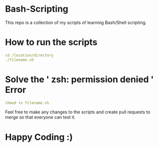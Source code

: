 # Bash-Scripting 

This repo is a collection of my scripts of learnnig Bash/Shell scripting.

# How to run the scripts

```yaml
cd /location/directory
./filename.sh
```
# Solve the ' zsh: permission denied ' Error

```yaml
chmod +x filename.sh
```
Feel free to make any changes to the scripts and create pull requests to merge so that everyone can test it.

# Happy Coding :)
